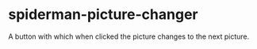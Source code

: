 # spiderman-picture-changer
A button with which when clicked the picture changes to the next picture.
